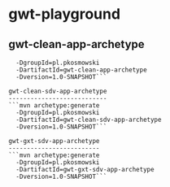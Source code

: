 gwt-playground
==============

gwt-clean-app-archetype
-----------------------
```mvn archetype:generate
  -DgroupId=pl.pkosmowski
  -DartifactId=gwt-clean-app-archetype
  -Dversion=1.0-SNAPSHOT```

gwt-clean-sdv-app-archetype
---------------------------
```mvn archetype:generate
  -DgroupId=pl.pkosmowski
  -DartifactId=gwt-clean-sdv-app-archetype
  -Dversion=1.0-SNAPSHOT```

gwt-gxt-sdv-app-archetype
-------------------------
```mvn archetype:generate
  -DgroupId=pl.pkosmowski
  -DartifactId=gwt-gxt-sdv-app-archetype
  -Dversion=1.0-SNAPSHOT```
